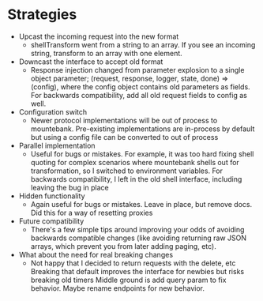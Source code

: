 
# Strategies

* Upcast the incoming request into the new format
    * shellTransform went from a string to an array. If you see an incoming string, 
        transform to an array with one element.
* Downcast the interface to accept old format
    * Response injection changed from parameter explosion to a single object parameter; 
    (request, response, logger, state, done) => (config), where the config object contains 
    old parameters as fields. For backwards compatibility, add all old request fields to config as well.
* Configuration switch
    * Newer protocol implementations will be out of process to mountebank. Pre-existing implementations 
    are in-process by default but using a config file can be converted to out of process
* Parallel implementation
    * Useful for bugs or mistakes. For example, it was too hard fixing shell quoting for complex 
        scenarios where mountebank shells out for transformation, so I switched to environment variables. 
        For backwards compatibility, I left in the old shell interface, including leaving the bug in place
* Hidden functionality
    * Again useful for bugs or mistakes. Leave in place, but remove docs. Did this for a way of resetting proxies
* Future compatibility
    * There's a few simple tips around improving your odds of avoiding backwards compatible changes 
    (like avoiding returning raw JSON arrays, which prevent you from later adding paging, etc).
*  What about the need for real breaking changes
    * Not happy that I decided to return requests with the delete, etc
        Breaking that default improves the interface for newbies but risks breaking old timers
        Middle ground is add query param to fix behavior. Maybe rename endpoints for new behavior. 
